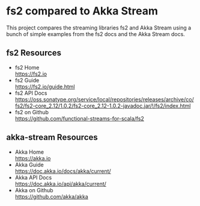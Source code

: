 # fs2 compared to Akka Stream

This project compares the streaming libraries fs2 and Akka Stream
using a bunch of simple examples from the fs2 docs and the Akka Stream docs.

## fs2 Resources

- fs2 Home<br/>
  https://fs2.io
- fs2 Guide<br/>
  https://fs2.io/guide.html
- fs2 API Docs<br/>
  https://oss.sonatype.org/service/local/repositories/releases/archive/co/fs2/fs2-core_2.12/1.0.2/fs2-core_2.12-1.0.2-javadoc.jar/!/fs2/index.html
- fs2 on Github<br/>
  https://github.com/functional-streams-for-scala/fs2

## akka-stream Resources

- Akka Home<br/>
  https://akka.io
- Akka Guide<br/>
  https://doc.akka.io/docs/akka/current/
- Akka API Docs<br/>
  https://doc.akka.io/api/akka/current/
- Akka on Github<br/>
  https://github.com/akka/akka
